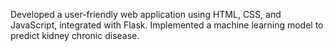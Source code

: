 Developed a user-friendly web application using HTML, CSS, and JavaScript, integrated with Flask. Implemented a machine learning model to predict kidney chronic disease.


